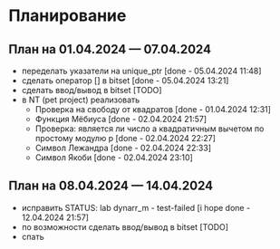 # Планирование

## План на 01.04.2024 — 07.04.2024

- переделать указатели на unique_ptr [done - 05.04.2024 11:48]
- сделать оператор [] в bitset [done - 05.04.2024 13:21]
- сделать ввод/вывод в bitset [TODO]
- в NT (pet project) реализовать
  - Проверка на свободу от квадратов [done - 01.04.2024 12:31]
  - Функция Мёбиуса [done - 02.04.2024 21:57]
  - Проверка: является ли число a квадратичным вычетом по простому модулю p [done - 02.04.2024 22:27]
  - Символ Лежандра [done - 02.04.2024 22:33]
  - Символ Якоби [done - 02.04.2024 23:10]

## План на 08.04.2024 — 14.04.2024

- исправить STATUS: lab dynarr_m - test-failed [i hope done - 12.04.2024 21:57]
- по возможности сделать ввод/вывод в bitset [TODO]
- спать
